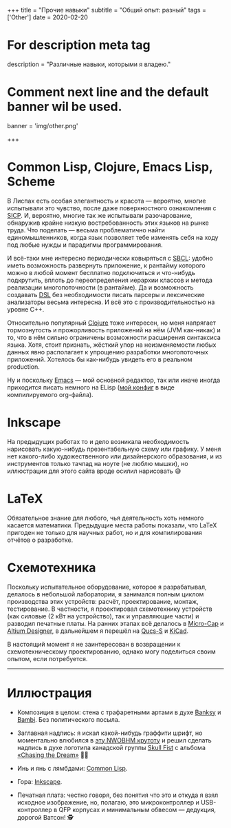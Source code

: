 +++
title = "Прочие навыки"
subtitle = "Общий опыт: разный"
tags = ['Other']
date = 2020-02-20

# For description meta tag
description = "Различные навыки, которыми я владею."

# Comment next line and the default banner wil be used.
banner = 'img/other.png'

+++

# Common Lisp, Clojure, Emacs Lisp, Scheme

В Лиспах есть особая элегантность и красота — вероятно, многие испытывали это чувство, после даже поверхностного ознакомления с [SICP](https://www.amazon.com/Structure-Interpretation-Computer-Programs-Engineering/dp/0262510871/). И, вероятно, многие так же испытывали разочарование, обнаружив крайне низкую востребованность этих языков на рынке труда. Что поделать — весьма проблематично найти единомышленников, когда язык позволяет тебе изменять себя на ходу под любые нужды и парадигмы программирования.

И всё-таки мне интересно периодически ковыряться с [SBCL](http://www.sbcl.org/): удобно иметь возможность развернуть приложение, к рантайму которого можно в любой момент бесплатно подключиться и что-нибудь подкрутить, вплоть до переопределения иерархии классов и метода реализации многопоточности (в рантайме). Да и возможность создавать [DSL](https://en.wikipedia.org/wiki/Domain-specific_language) без необходимости писать парсеры и лексические анализаторы весьма интересна. И всё это с производительностью на уровне C++.

Относительно популярный [Clojure](https://clojure.org/) тоже интересен, но меня напрягает тормознутость и прожорливость приложений на нём (JVM как-никак) и то, что в нём сильно ограничены возможности расширения синтаксиса языка. Хотя, стоит признать, жёсткий упор на неизменяемости любых данных явно располагает к упрощению разработки многопоточных приложений. Хотелось бы как-нибудь увидеть его в реальном production.

Ну и поскольку [Emacs](https://www.gnu.org/software/emacs/) — мой основной редактор, так или иначе иногда приходится писать немного на ELisp ([мой конфиг](https://git.sr.ht/~alekfed/nix-config/tree/master/item/profiles/develop/emacs/init.org) в виде компилируемого org-файла).

# Inkscape

На предыдущих работах то и дело возникала необходимость нарисовать какую-нибудь презентабельную схему или графику. У меня нет какого-либо художественного или дизайнерского образования, и из инструментов только тачпад на ноуте (не люблю мышки), но иллюстрации для этого сайта вроде осилил нарисовать 😅

# LaTeX

Обязательное знание для любого, чья деятельность хоть немного касается математики. Предыдущие места работы показали, что LaTeX пригоден не только для научных работ, но и для компилирования отчётов о разработке.

# Схемотехника

Поскольку испытательное оборудование, которое я разрабатывал, делалось в небольшой лаборатории, я занимался полным циклом производства этих устройств: расчёт, проектирование, монтаж, тестирование. В частности, я проектировал схемотехнику устройств (как силовые (2 кВт на устройство), так и управляющие части) и разводил печатные платы. На ранних этапах всё делалось в [Micro-Cap](http://www.spectrum-soft.com/index.shtm) и [Altium Designer](https://www.altium.com/), в дальнейшем я перешёл на [Qucs-S](https://ra3xdh.github.io/) и [KiCad](https://www.kicad.org/).

В настоящий момент я не заинтересован в возвращении к схемотехническому проектированию, однако могу поделиться своим опытом, если потребуется.

___
# Иллюстрация

- Композиция в целом: стена с трафаретными артами в духе [Banksy](https://en.wikipedia.org/wiki/Banksy) и [Bambi](https://en.wikipedia.org/wiki/Bambi_Graffiti). Без политического посыла.

- Заглавная надпись: я искал какой-нибудь граффити шрифт, но моментально влюбился в [этy NWOBHM крутоту](https://www.1001fonts.com/pure-evil-2-font.html) и решил сделать надпись в духе логотипа канадской группы [Skull Fist](https://en.wikipedia.org/wiki/Skull_Fist) с альбома [«Chasing the Dream»](https://en.wikipedia.org/wiki/Chasing_the_Dream_(album)) 🎸🤘

- Инь и янь с лямбдами: [Common Lisp](https://common-lisp.net/).

- Гора: [Inkscape](https://inkscape.org/).

- Печатная плата: честно говоря, без понятия что это и откуда я взял исходное изображение, но, полагаю, это микроконтроллер и USB-контроллер в QFP корпусах и минимальным обвесом — дедукция, дорогой Ватсон! 🕵️
